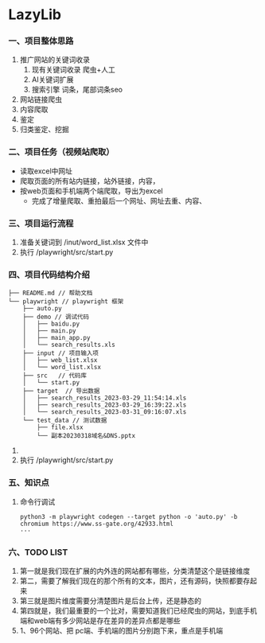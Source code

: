 # LazyLib

### 一、项目整体思路
1. 推广网站的关键词收录 
   1. 现有关键词收录 爬虫+人工
   2. AI关键词扩展 
   3. 搜索引擎 词条，尾部词条seo
2. 网站链接爬虫
3. 内容爬取
4. 鉴定
5. 归类鉴定、挖掘

### 二、项目任务（视频站爬取）
- 读取excel中网址
- 爬取页面的所有站内链接，站外链接，内容，
- 按web页面和手机端两个端爬取，导出为excel
  -  完成了增量爬取、重拍最后一个网址、网址去重、内容、

### 三、项目运行流程
1. 准备关键词到 /inut/word_list.xlsx 文件中
2. 执行 /playwright/src/start.py

### 四、项目代码结构介绍
```angular2html
├── README.md // 帮助文档
└── playwright // playwright 框架
    ├── auto.py
    ├── demo // 调试代码
    │   ├── baidu.py
    │   ├── main.py
    │   ├── main_app.py
    │   └── search_results.xls
    ├── input // 项目输入项
    │   ├── web_list.xlsx
    │   └── word_list.xlsx
    ├── src   // 代码库
    │   └── start.py
    ├── target  // 导出数据
    │   ├── search_results_2023-03-29_11:54:14.xls
    │   ├── search_results_2023-03-29_16:39:22.xls
    │   └── search_results_2023-03-31_09:16:07.xls
    └── test_data // 测试数据
        ├── file.xlsx
        └── 副本20230318域名&DNS.pptx

```
1. 
2. 执行 /playwright/src/start.py


### 五、知识点
1. 命令行调试
    ```
    python3 -m playwright codegen --target python -o 'auto.py' -b chromium https://www.ss-gate.org/42933.html
    ···

### 六、TODO LIST

1. 第一就是我们现在扩展的内外连的网站都有哪些，分类清楚这个是链接维度
2. 第二，需要了解我们现在的那个所有的文本，图片，还有源码，快照都要存起来
3. 第三就是图片维度需要分清楚图片是后台上传，还是静态的
4. 第四就是，我们最重要的一个比对，需要知道我们已经爬虫的网站，到底手机端和web端有多少网站是存在差异的差异点都是哪些
5. 1、96个网站、把 pc端、手机端的图片分别跑下来，重点是手机端